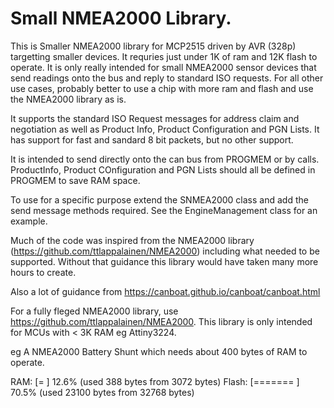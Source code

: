 # Small NMEA2000 Library.

This is Smaller NMEA2000 library for MCP2515 driven by AVR (328p) targetting smaller devices. It requries just under 1K of ram and 12K flash to operate. It is only really intended for small NMEA2000 sensor devices that send readings onto the bus and reply to standard ISO requests. For all other use cases, probably better to use a chip with more ram and flash and use the NMEA2000 library as is.

It supports the standard ISO Request messages for address claim and negotiation as well as Product Info, Product Configuration and PGN Lists. It has support for fast and sandard 8 bit packets, but no other support.

It is intended to send directly onto the can bus from PROGMEM or by calls. ProductInfo, Product COnfiguration and PGN Lists should all be defined in PROGMEM to save RAM space.

To use for a specific purpose extend the SNMEA2000 class and add the send message methods required. See the EngineManagement class for an example.

Much of the code was inspired from the NMEA2000 library (https://github.com/ttlappalainen/NMEA2000)  including what needed to be supported. Without that guidance this library would have taken many more hours to create.

Also a lot of guidance from https://canboat.github.io/canboat/canboat.html

For a fully fleged NMEA2000 library, use https://github.com/ttlappalainen/NMEA2000. This library is only intended for MCUs with < 3K RAM eg Attiny3224.

eg A NMEA2000 Battery Shunt which needs about 400 bytes of RAM to operate.

RAM:   [=         ]  12.6% (used 388 bytes from 3072 bytes)
Flash: [=======   ]  70.5% (used 23100 bytes from 32768 bytes)


